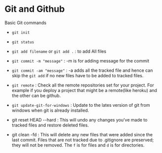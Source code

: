 # Git and Github

Basic Git commands

* `git init`
* `git status`
* `git add filename` or `git add .` : to add All files
* `git commit -m "message"` : -m is for adding message for the commit
* `git commit -am "message"` : -a adds all the tracked file and hence can skip the `git add` if no new files have to be added to tracked files.
* `git remote` : Check all the remote repositories set for your project. For example if you deploy a project that might be a remote(like heroku) and the other can be github.

* `git update-git-for-windows` : Update to the lates version of git from windows when git is already installed.

* git reset HEAD --hard : This will undo any changes you've made to tracked files and restore deleted files.
* git clean -fd : This will delete any new files that were added since the last commit. Files that are not tracked due to .gitignore are preserved; they will not be removed. The `f` is for files and `d` is for directories.

